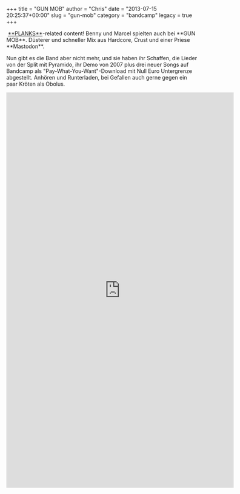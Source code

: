 +++
title = "GUN MOB"
author = "Chris"
date = "2013-07-15 20:25:37+00:00"
slug = "gun-mob"
category = "bandcamp"
legacy = true
+++

<img src="images//2013/07/Gun-Mob-Discography-150x134.jpg" alt="Gun Mob - Discography" width="0" height="0" class="aligncenter size-thumbnail wp-image-11212" />
<a href="https://www.facebook.com/pages/Planks">**PLANKS**</a>-related content! Benny und Marcel spielten auch bei **GUN MOB**. Düsterer und schneller Mix aus Hardcore, Crust und einer Priese **Mastodon**.

Nun gibt es die Band aber nicht mehr, und sie haben ihr Schaffen, die Lieder von der Split mit Pyramido, ihr Demo von 2007 plus drei neuer Songs auf Bandcamp als "Pay-What-You-Want"-Download mit Null Euro Untergrenze abgestellt. Anhören und Runterladen, bei Gefallen auch gerne gegen ein paar Kröten als Obolus.

<iframe style="border: 0; width: 600px; height: 1041px;" src="http://bandcamp.com/EmbeddedPlayer/album=2446479053/size=large/bgcol=333333/linkcol=ffffff/transparent=true/" seamless><a href="http://planks.bandcamp.com/album/gun-mob-discography">GUN MOB &#39;Discography&#39; by Planks</a></iframe>


